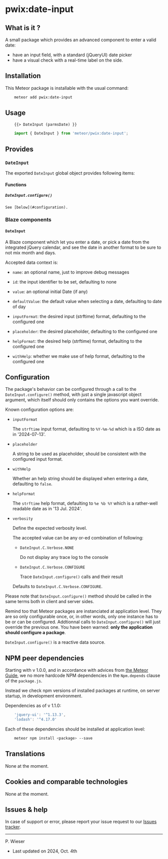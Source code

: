 # pwix:date-input

## What is it ?

A small package which provides an advanced component to enter a valid date:
- have an input field, with a standard (jQueryUI) date picker
- have a visual check with a real-time label on the side.

## Installation

This Meteor package is installable with the usual command:

```sh
    meteor add pwix:date-input
```

## Usage

```html
    {{> DateInput (parmsDate) }}
```

```js
    import { DateInput } from 'meteor/pwix:date-input';
```

## Provides

### `DateInput`

The exported `DateInput` global object provides following items:

#### Functions

##### `DateInput.configure()`

    See [below](#configuration).

### Blaze components

#### `DateInput`

A Blaze component which let you enter a date, or pick a date from the integrated jQuery calendar, and see the date in another format to be sure to not mix month and days.

Accepted data context is:

- `name`: an optional name, just to improve debug messages

- `id`: the input identifier to be set, defaulting to none

- `value`: an optional initial Date (if any)

- `defaultValue`: the default value when selecting a date, defaulting to date of day

- `inputFormat`: the desired input (strftime) format, defaulting to the configured one

- `placeholder`: the desired placeholder, defaulting to the configured one

- `helpFormat`: the desired help (strftime) format, defaulting to the configured one

- `withHelp`: whether we make use of help format, defaulting to the configured one

## Configuration

The package's behavior can be configured through a call to the `DateInput.configure()` method, with just a single javascript object argument, which itself should only contains the options you want override.

Known configuration options are:

- `inputFormat`

    The `strftime` input format, defaulting to `%Y-%m-%d` which is a ISO date as in '2024-07-13'.

- `placeholder`

    A string to be used as placeholder, should be consistent with the configured input format.

- `withHelp`

    Whether an help string should be displayed when entering a date, defaulting to `false`.

- `helpFormat`

    The `strftime` help format, defaulting to `%e %b %Y` which is a rather-well readable date as in '13 Jul. 2024'.

- `verbosity`

    Define the expected verbosity level.

    The accepted value can be any or-ed combination of following:

    - `DateInput.C.Verbose.NONE`

        Do not display any trace log to the console

    - `DateInput.C.Verbose.CONFIGURE`

        Trace `DateInput.configure()` calls and their result
    
    Defaults to `DateInput.C.Verbose.CONFIGURE`.

Please note that `DateInput.configure()` method should be called in the same terms both in client and server sides.

Remind too that Meteor packages are instanciated at application level. They are so only configurable once, or, in other words, only one instance has to be or can be configured. Addtionnal calls to `DateInput.configure()` will just override the previous one. You have been warned: **only the application should configure a package**.

`DateInput.configure()` is a reactive data source.

## NPM peer dependencies

Starting with v 1.0.0, and in accordance with advices from [the Meteor Guide](https://guide.meteor.com/writing-atmosphere-packages.html#peer-npm-dependencies), we no more hardcode NPM dependencies in the `Npm.depends` clause of the `package.js`.

Instead we check npm versions of installed packages at runtime, on server startup, in development environment.

Dependencies as of v 1.1.0:

```js
    'jquery-ui': '^1.13.3',
    'lodash': '^4.17.0'
```

Each of these dependencies should be installed at application level:

```sh
    meteor npm install <package> --save
```

## Translations

None at the moment.

## Cookies and comparable technologies

None at the moment.

## Issues & help

In case of support or error, please report your issue request to our [Issues tracker](https://github.com/trychlos/pwix-date-input/issues).

---
P. Wieser
- Last updated on 2024, Oct. 4th
